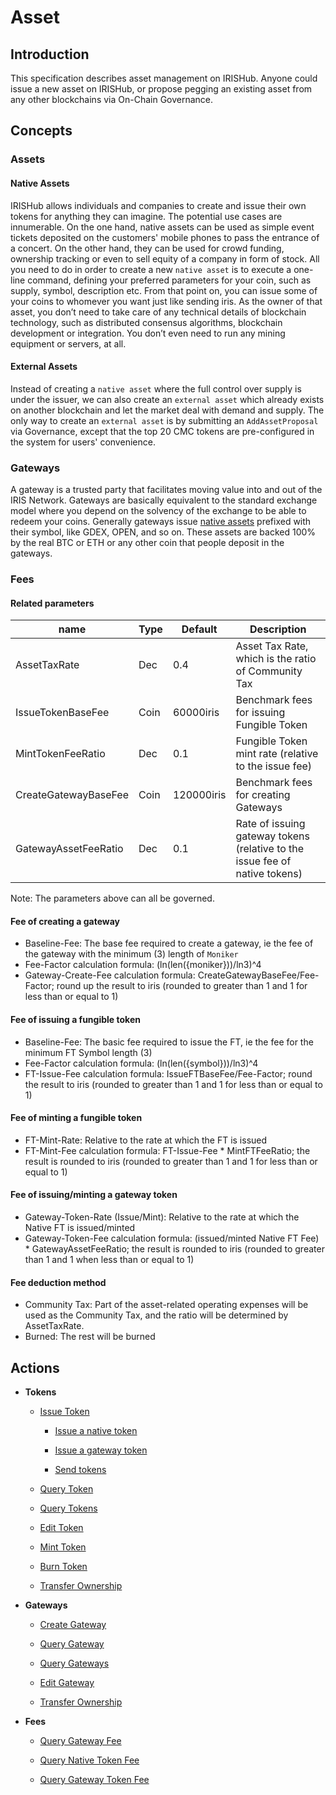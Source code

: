# Asset

## Introduction

This specification describes asset management on IRISHub. Anyone could issue a new asset on IRISHub, or propose pegging an existing asset from any other blockchains via On-Chain Governance.

## Concepts

### Assets

#### Native Assets

IRISHub allows individuals and companies to create and issue their own tokens for anything they can imagine. The potential use cases are innumerable. On the one hand, native assets can be used as simple event tickets deposited on the customers' mobile phones to pass the entrance of a concert. On the other hand, they can be used for crowd funding, ownership tracking or even to sell equity of a company in form of stock.
All you need to do in order to create a new `native asset` is to execute a one-line command, defining your preferred parameters for your coin, such as supply, symbol, description etc. From that point on, you can issue some of your coins to whomever you want just like sending iris.
As the owner of that asset, you don’t need to take care of any technical details of blockchain technology, such as distributed consensus algorithms, blockchain development or integration. You don’t even need to run any mining equipment or servers, at all.

#### External Assets

Instead of creating a `native asset` where the full control over supply is under the issuer, we can also create an `external asset` which already exists on another blockchain and let the market deal with demand and supply.
The only way to create an `external asset` is by submitting an `AddAssetProposal` via Governance, except that the top 20 CMC tokens are pre-configured in the system for users' convenience.

### Gateways

A gateway is a trusted party that facilitates moving value into and out of the IRIS Network. Gateways are basically equivalent to the standard exchange model where you depend on the solvency of the exchange to be able to redeem your coins. Generally gateways issue [native assets](#Native-Assets) prefixed with their symbol, like GDEX, OPEN, and so on. These assets are backed 100% by the real BTC or ETH or any other coin that people deposit in the gateways.

### Fees

#### Related parameters

| name                   | Type | Default    | Description                                                                 |
| ---------------------- | ---- | ---------- | --------------------------------------------------------------------------- |
| AssetTaxRate           | Dec  | 0.4        | Asset Tax Rate, which is the ratio of Community Tax                         |
| IssueTokenBaseFee      | Coin | 60000iris  | Benchmark fees for issuing Fungible Token                                   |
| MintTokenFeeRatio      | Dec  | 0.1        | Fungible Token mint rate (relative to the issue fee)                        |
| CreateGatewayBaseFee   | Coin | 120000iris | Benchmark fees for creating Gateways                                        |
| GatewayAssetFeeRatio   | Dec  | 0.1        | Rate of issuing gateway tokens (relative to the issue fee of native tokens) |

Note: The parameters above can all be governed.

#### Fee of creating a gateway

- Baseline-Fee: The base fee required to create a gateway, ie the fee of the gateway with the minimum (3) length of `Moniker`
- Fee-Factor calculation formula: (ln(len({moniker}))/ln3)^4
- Gateway-Create-Fee calculation formula: CreateGatewayBaseFee/Fee-Factor; round up the result to iris (rounded to greater than 1 and 1 for less than or equal to 1)

#### Fee of issuing a fungible token

- Baseline-Fee: The basic fee required to issue the FT, ie the fee for the minimum FT Symbol length (3)
- Fee-Factor calculation formula: (ln(len({symbol}))/ln3)^4
- FT-Issue-Fee calculation formula: IssueFTBaseFee/Fee-Factor; round the result to iris (rounded to greater than 1 and 1 for less than or equal to 1)

#### Fee of minting a fungible token

- FT-Mint-Rate: Relative to the rate at which the FT is issued
- FT-Mint-Fee calculation formula: FT-Issue-Fee * MintFTFeeRatio; the result is rounded to iris (rounded to greater than 1 and 1 for less than or equal to 1)
  
#### Fee of issuing/minting a gateway token

- Gateway-Token-Rate (Issue/Mint): Relative to the rate at which the Native FT is issued/minted
- Gateway-Token-Fee calculation formula: (issued/minted Native FT Fee) * GatewayAssetFeeRatio; the result is rounded to iris (rounded to greater than 1 and 1 when less than or equal to 1)

#### Fee deduction method

- Community Tax: Part of the asset-related operating expenses will be used as the Community Tax, and the ratio will be determined by AssetTaxRate.
- Burned: The rest will be burned

## Actions

- **Tokens**

  - [Issue Token](../cli-client/asset/issue-token.md)

    - [Issue a native token](../cli-client/asset/issue-token.md#issue-a-native-token)

    - [Issue a gateway token](../cli-client/asset/issue-token.md#issue-a-gateway-token)

    - [Send tokens](../cli-client/asset/issue-token.md#send-tokens)

  - [Query Token](../cli-client/asset/query-token.md)

  - [Query Tokens](../cli-client/asset/query-tokens.md)

  - [Edit Token](../cli-client/asset/edit-token.md)

  - [Mint Token](../cli-client/asset/mint-token.md)

  - [Burn Token](../cli-client/bank/burn.md)

  - [Transfer Ownership](../cli-client/asset/transfer-token-owner.md)

- **Gateways**

  - [Create Gateway](../cli-client/asset/create-gateway.md)

  - [Query Gateway](../cli-client/asset/query-gateway.md)

  - [Query Gateways](../cli-client/asset/query-gateways.md)

  - [Edit Gateway](../cli-client/asset/edit-gateway.md)

  - [Transfer Ownership](../cli-client/asset/transfer-gateway-owner.md)

- **Fees**

  - [Query Gateway Fee](../cli-client/asset/query-fee.md#query-fee-of-creating-a-gateway)

  - [Query Native Token Fee](../cli-client/asset/query-fee.md#query-fee-of-issuing-and-minting-a-native-token)

  - [Query Gateway Token Fee](../cli-client/asset/query-fee.md#query-fee-of-issuing-and-minting-a-gateway-token)
